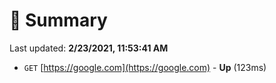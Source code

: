 # 📖 Summary
Last updated: **2/23/2021, 11:53:41 AM**

- `GET` [https://google.com](https://google.com) - **Up** (123ms)
